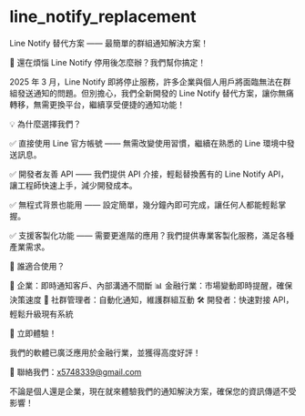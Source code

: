 # line_notify_replacement

Line Notify 替代方案 —— 最簡單的群組通知解決方案！

🚀 還在煩惱 Line Notify 停用後怎麼辦？我們幫你搞定！

2025 年 3 月，Line Notify 即將停止服務，許多企業與個人用戶將面臨無法在群組發送通知的問題。但別擔心，我們全新開發的 Line Notify 替代方案，讓你無痛轉移，無需更換平台，繼續享受便捷的通知功能！

💡 為什麼選擇我們？

✅ 直接使用 Line 官方帳號 —— 無需改變使用習慣，繼續在熟悉的 Line 環境中發送訊息。

✅ 開發者友善 API —— 我們提供 API 介接，輕鬆替換舊有的 Line Notify API，讓工程師快速上手，減少開發成本。

✅ 無程式背景也能用 —— 設定簡單，幾分鐘內即可完成，讓任何人都能輕鬆掌握。

✅ 支援客製化功能 —— 需要更進階的應用？我們提供專業客製化服務，滿足各種產業需求。

🎯 誰適合使用？

💼 企業：即時通知客戶、內部溝通不間斷
📊 金融行業：市場變動即時提醒，確保決策速度
🔔 社群管理者：自動化通知，維護群組互動
🛠 開發者：快速對接 API，輕鬆升級現有系統

📩 立即體驗！

我們的軟體已廣泛應用於金融行業，並獲得高度好評！

📧 聯絡我們：x5748339@gmail.com

不論是個人還是企業，現在就來體驗我們的通知解決方案，確保您的資訊傳遞不受影響！
